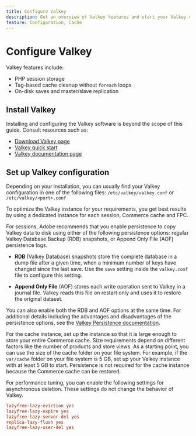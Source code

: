 ```yaml
---
title: Configure Valkey
description: Get an overview of Valkey features and start your Valkey configuration.
feature: Configuration, Cache
---
```

# Configure Valkey

Valkey features include:

- PHP session storage
- Tag-based cache cleanup without `foreach` loops
- On-disk saves and master/slave replication

## Install Valkey

Installing and configuring the Valkey software is beyond the scope of this guide. Consult resources such as:

- [Download Valkey page](https://valkey.io/download/)
- [Valkey quick start](https://valkey.io/topics/quickstart/)
- [Valkey documentation page](https://valkey.io/docs)

## Set up Valkey configuration

Depending on your installation, you can usually find your Valkey configuration in one of the following files: `/etc/valkey/valkey.conf` or `/etc/valkey/<port>.conf`

To optimize the Valkey instance for your requirements, you get best results by using a dedicated instance for each session, Commerce cache and FPC.

For sessions, Adobe recommends that you enable persistence to copy Valkey data to disk using either of the following persistence options: regular Valkey Database Backup (RDB) snapshots, or Append Only File (AOF) persistence logs.

- **RDB** (Valkey Database) snapshots store the complete database in a dump file after a given time, when a minimum number of keys have changed since the last save. Use the `save` setting inside the `valkey.conf` file to configure this setting.

- **Append Only File** (AOF) stores each write operation sent to Valkey in a journal file. Valkey reads this file on restart only and uses it to restore the original dataset.

You can also enable both the RDB and AOF options at the same time. For additional details including the advantages and disadvantages of the persistence options, see the [Valkey Persistence documentation](https://valkey.io/topics/persistence/).

For the cache instance, set up the instance so that it is large enough to store your entire Commerce cache. Size requirements depend on different factors like the number of products and store views. As a starting point, you can use the size of the cache folder on your file system. For example, if the `var/cache` folder on your file system is 5 GB, set up your Valkey instance with at least 5 GB to start. Persistence is not required for the cache instance because the Commerce cache can be restored.

For performance tuning, you can enable the following settings for asynchronous deletion. These settings do not change the behavior of Valkey.

```ini
lazyfree-lazy-eviction yes
lazyfree-lazy-expire yes
lazyfree-lazy-server-del yes
replica-lazy-flush yes
lazyfree-lazy-user-del yes
```
